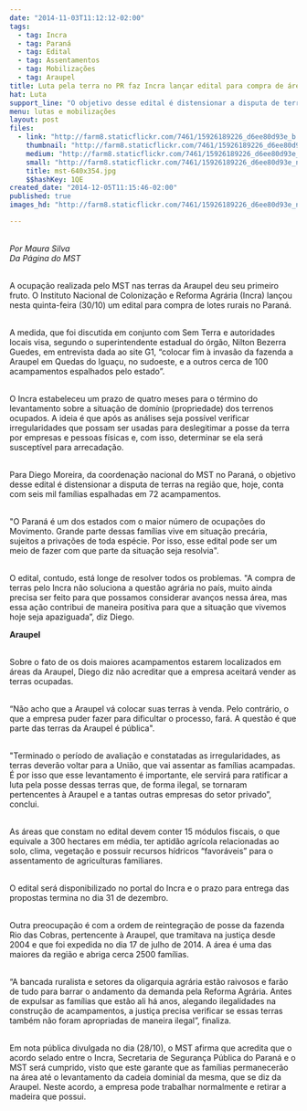 ```yaml
---
date: "2014-11-03T11:12:12-02:00"
tags:
  - tag: Incra
  - tag: Paraná
  - tag: Edital
  - tag: Assentamentos
  - tag: Mobilizações
  - tag: Araupel
title: Luta pela terra no PR faz Incra lançar edital para compra de áreas ocupadas
hat: Luta
support_line: "O objetivo desse edital é distensionar a disputa de terras na região,  que conta com seis mil famílias acampadas."
menu: lutas e mobilizações
layout: post
files:
  - link: "http://farm8.staticflickr.com/7461/15926189226_d6ee80d93e_b.jpg"
    thumbnail: "http://farm8.staticflickr.com/7461/15926189226_d6ee80d93e_t.jpg"
    medium: "http://farm8.staticflickr.com/7461/15926189226_d6ee80d93e_z.jpg"
    small: "http://farm8.staticflickr.com/7461/15926189226_d6ee80d93e_n.jpg"
    title: mst-640x354.jpg
    $$hashKey: 1QE
created_date: "2014-12-05T11:15:46-02:00"
published: true
images_hd: "http://farm8.staticflickr.com/7461/15926189226_d6ee80d93e_n.jpg"

---
```

<p><br />
<em>Por Maura Silva<br />
Da P&aacute;gina do MST</em><br />
&nbsp;</p>

<p>A ocupa&ccedil;&atilde;o realizada pelo MST nas terras da Araupel deu seu primeiro fruto. O Instituto Nacional de Coloniza&ccedil;&atilde;o e Reforma Agr&aacute;ria (Incra) lan&ccedil;ou nesta quinta-feira (30/10) um edital para compra de lotes rurais no Paran&aacute;.<br />
&nbsp;</p>

<p>A medida, que foi discutida em conjunto com Sem Terra e autoridades locais visa, segundo o superintendente estadual do &oacute;rg&atilde;o, Nilton Bezerra Guedes, em entrevista dada ao site G1, &ldquo;colocar fim &agrave; invas&atilde;o da fazenda a Araupel em Quedas do Igua&ccedil;u, no sudoeste, e a outros cerca de 100 acampamentos espalhados pelo estado&rdquo;.<br />
&nbsp;</p>

<p>O Incra estabeleceu um prazo de quatro meses para o t&eacute;rmino do levantamento sobre a situa&ccedil;&atilde;o de dom&iacute;nio (propriedade) dos terrenos ocupados. A ideia &eacute; que ap&oacute;s as an&aacute;lises seja poss&iacute;vel verificar irregularidades que possam ser usadas para deslegitimar a posse da terra por empresas e pessoas f&iacute;sicas e, com isso, determinar se ela ser&aacute; suscept&iacute;vel para arrecada&ccedil;&atilde;o.</p>

<p><br />
Para Diego Moreira, da coordena&ccedil;&atilde;o nacional do MST no Paran&aacute;, o objetivo desse edital &eacute; distensionar a disputa de terras na regi&atilde;o que, hoje, conta com seis mil fam&iacute;lias espalhadas em 72 acampamentos.<br />
&nbsp;</p>

<p>&quot;O Paran&aacute; &eacute; um dos estados com o maior n&uacute;mero de ocupa&ccedil;&otilde;es do Movimento. Grande parte dessas fam&iacute;lias vive em situa&ccedil;&atilde;o prec&aacute;ria, sujeitos a priva&ccedil;&otilde;es de toda esp&eacute;cie. Por isso, esse edital pode ser um meio de fazer com que parte da situa&ccedil;&atilde;o seja resolvia&quot;.<br />
&nbsp;</p>

<p>O edital, contudo, est&aacute; longe de resolver todos os problemas. &quot;A compra de terras pelo Incra n&atilde;o soluciona a quest&atilde;o agr&aacute;ria no pa&iacute;s, muito ainda precisa ser feito para que possamos considerar avan&ccedil;os nessa &aacute;rea, mas essa a&ccedil;&atilde;o contribui de maneira positiva para que a situa&ccedil;&atilde;o que vivemos hoje seja apaziguada&rdquo;, diz Diego.</p>

<p><strong>Araupel</strong><br />
&nbsp;</p>

<p>Sobre o fato de os dois maiores acampamentos estarem localizados em &aacute;reas da Araupel, Diego diz n&atilde;o acreditar que a empresa aceitar&aacute; vender as terras ocupadas.<br />
&nbsp;</p>

<p>&ldquo;N&atilde;o acho que a Araupel v&aacute; colocar suas terras &agrave; venda. Pelo contr&aacute;rio, o que a empresa puder fazer para dificultar o processo, far&aacute;. A quest&atilde;o &eacute; que parte das terras da Araupel &eacute; p&uacute;blica&quot;.<br />
&nbsp;</p>

<p>&quot;Terminado o per&iacute;odo de avalia&ccedil;&atilde;o e constatadas as irregularidades, as terras dever&atilde;o voltar para a Uni&atilde;o, que vai assentar as fam&iacute;lias acampadas. &Eacute; por isso que esse levantamento &eacute; importante, ele servir&aacute; para ratificar a luta pela posse dessas terras que, de forma ilegal, se tornaram pertencentes &agrave; Araupel e a tantas outras empresas do setor privado&rdquo;, conclui.<br />
&nbsp;</p>

<p>As &aacute;reas que constam no edital devem conter 15 m&oacute;dulos fiscais, o que equivale a 300 hectares em m&eacute;dia, ter aptid&atilde;o agr&iacute;cola relacionadas ao solo, clima, vegeta&ccedil;&atilde;o e possuir recursos h&iacute;dricos &ldquo;favor&aacute;veis&rdquo; para o assentamento de agriculturas familiares.<br />
&nbsp;</p>

<p>O edital ser&aacute; disponibilizado no portal do Incra e o prazo para entrega das propostas termina no dia 31 de dezembro.<br />
&nbsp;</p>

<p>Outra preocupa&ccedil;&atilde;o &eacute; com a ordem de reintegra&ccedil;&atilde;o de posse da fazenda Rio das Cobras, pertencente &agrave; Araupel, que tramitava na justi&ccedil;a desde 2004 e que foi expedida no dia 17 de julho de 2014. A &aacute;rea &eacute; uma das maiores da regi&atilde;o e abriga cerca 2500 fam&iacute;lias.<br />
&nbsp;</p>

<p>&ldquo;A bancada ruralista e setores da oligarquia agr&aacute;ria est&atilde;o raivosos e far&atilde;o de tudo para barrar o andamento da demanda pela Reforma Agr&aacute;ria. Antes de expulsar as fam&iacute;lias que est&atilde;o ali h&aacute; anos, alegando ilegalidades na constru&ccedil;&atilde;o de acampamentos, a justi&ccedil;a precisa verificar se essas terras tamb&eacute;m n&atilde;o foram apropriadas de maneira ilegal&rdquo;, finaliza.<br />
&nbsp;</p>

<p>Em nota p&uacute;blica divulgada no dia (28/10), o MST afirma que acredita que o acordo selado entre o Incra, Secretaria de Seguran&ccedil;a P&uacute;blica do Paran&aacute; e o MST ser&aacute; cumprido, visto que este garante que as fam&iacute;lias permanecer&atilde;o na &aacute;rea at&eacute; o levantamento da cadeia dominial da mesma, que se diz da Araupel. Neste acordo, a empresa pode trabalhar normalmente e retirar a madeira que possui.</p>

